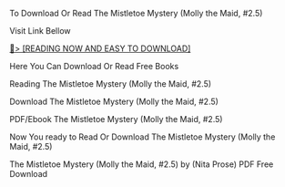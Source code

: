 To Download Or Read The Mistletoe Mystery (Molly the Maid, #2.5)

Visit Link Bellow

<a href="https://uk.ebookarea.xyz/?book=210040063-the-mistletoe-mystery">📖&gt; [READING NOW AND EASY TO DOWNLOAD]</a>

Here You Can Download Or Read Free Books

Reading The Mistletoe Mystery (Molly the Maid, #2.5)

Download The Mistletoe Mystery (Molly the Maid, #2.5)

PDF/Ebook The Mistletoe Mystery (Molly the Maid, #2.5)

Now You ready to Read Or Download The Mistletoe Mystery (Molly the Maid, #2.5)

The Mistletoe Mystery (Molly the Maid, #2.5) by (Nita Prose) PDF Free Download
